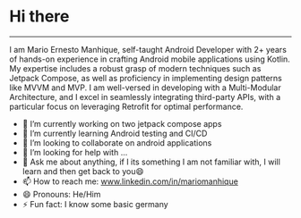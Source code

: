 <h1>Hi there</h1>
<hr>

I am Mario Ernesto Manhique, self-taught Android Developer with 2+ years of hands-on experience in crafting Android
mobile applications using Kotlin. My expertise includes a robust grasp of modern
techniques such as Jetpack Compose, as well as proficiency in implementing design patterns like
MVVM and MVP. I am well-versed in developing with a Multi-Modular Architecture, and I excel in
seamlessly integrating third-party APIs, with a particular focus on leveraging Retrofit for optimal
performance.

- 🔭 I’m currently working on two jetpack compose apps
- 🌱 I’m currently learning Android testing and CI/CD
- 👯 I’m looking to collaborate on android applications
- 🤔 I’m looking for help with ...
- 💬 Ask me about anything, if I its something I am not familiar with, I will learn and then get back to you😄
- 📫 How to reach me: <a href="www.linkedin.com/in/mariomanhique" target="_blank"> www.linkedin.com/in/mariomanhique</a>
- 😄 Pronouns: He/Him
- ⚡ Fun fact: I know some basic germany

